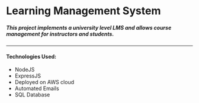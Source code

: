 # Learning Management System

##### This project implements a university level LMS and allows course management for instructors and students. 
---
#### Technologies Used:
* NodeJS
* ExpressJS
* Deployed on AWS cloud
* Automated Emails
* SQL Database

